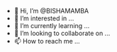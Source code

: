 - 👋 Hi, I’m @BISHAMAMBA
- 👀 I’m interested in ...
- 🌱 I’m currently learning ...
- 💞️ I’m looking to collaborate on ...
- 📫 How to reach me ...

<!---
BISHAMAMBA/BISHAMAMBA is a ✨ special ✨ repository because its `README.md` (this file) appears on your GitHub profile.
You can click the Preview link to take a look at your changes.
--->
